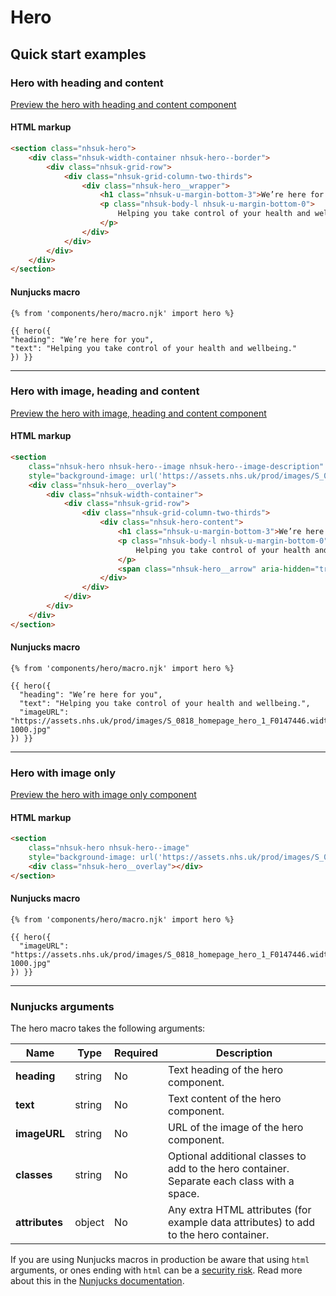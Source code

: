 # Hero

## Quick start examples

### Hero with heading and content

[Preview the hero with heading and content component](https://nhsuk.github.io/nhsuk-frontend/components/hero/index.html)

#### HTML markup

```html
<section class="nhsuk-hero">
	<div class="nhsuk-width-container nhsuk-hero--border">
		<div class="nhsuk-grid-row">
			<div class="nhsuk-grid-column-two-thirds">
				<div class="nhsuk-hero__wrapper">
					<h1 class="nhsuk-u-margin-bottom-3">We’re here for you</h1>
					<p class="nhsuk-body-l nhsuk-u-margin-bottom-0">
						Helping you take control of your health and wellbeing.
					</p>
				</div>
			</div>
		</div>
	</div>
</section>
```

#### Nunjucks macro

```
{% from 'components/hero/macro.njk' import hero %}

{{ hero({
"heading": "We’re here for you",
"text": "Helping you take control of your health and wellbeing."
}) }}
```

---

### Hero with image, heading and content

[Preview the hero with image, heading and content component](https://nhsuk.github.io/nhsuk-frontend/components/hero/hero-image-content.html)

#### HTML markup

```html
<section
	class="nhsuk-hero nhsuk-hero--image nhsuk-hero--image-description"
	style="background-image: url('https://assets.nhs.uk/prod/images/S_0818_homepage_hero_1_F0147446.width-1000.jpg');">
	<div class="nhsuk-hero__overlay">
		<div class="nhsuk-width-container">
			<div class="nhsuk-grid-row">
				<div class="nhsuk-grid-column-two-thirds">
					<div class="nhsuk-hero-content">
						<h1 class="nhsuk-u-margin-bottom-3">We’re here for you</h1>
						<p class="nhsuk-body-l nhsuk-u-margin-bottom-0">
							Helping you take control of your health and wellbeing.
						</p>
						<span class="nhsuk-hero__arrow" aria-hidden="true"></span>
					</div>
				</div>
			</div>
		</div>
	</div>
</section>
```

#### Nunjucks macro

```
{% from 'components/hero/macro.njk' import hero %}

{{ hero({
  "heading": "We’re here for you",
  "text": "Helping you take control of your health and wellbeing.",
  "imageURL": "https://assets.nhs.uk/prod/images/S_0818_homepage_hero_1_F0147446.width-1000.jpg"
}) }}
```

---

### Hero with image only

[Preview the hero with image only component](https://nhsuk.github.io/nhsuk-frontend/components/hero/hero-image.html)

#### HTML markup

```html
<section
	class="nhsuk-hero nhsuk-hero--image"
	style="background-image: url('https://assets.nhs.uk/prod/images/S_0818_homepage_hero_1_F0147446.width-1000.jpg');">
	<div class="nhsuk-hero__overlay"></div>
</section>
```

#### Nunjucks macro

```
{% from 'components/hero/macro.njk' import hero %}

{{ hero({
  "imageURL": "https://assets.nhs.uk/prod/images/S_0818_homepage_hero_1_F0147446.width-1000.jpg"
}) }}
```

---

### Nunjucks arguments

The hero macro takes the following arguments:

| Name           | Type   | Required | Description                                                                                 |
| -------------- | ------ | -------- | ------------------------------------------------------------------------------------------- |
| **heading**    | string | No       | Text heading of the hero component.                                                         |
| **text**       | string | No       | Text content of the hero component.                                                         |
| **imageURL**   | string | No       | URL of the image of the hero component.                                                     |
| **classes**    | string | No       | Optional additional classes to add to the hero container. Separate each class with a space. |
| **attributes** | object | No       | Any extra HTML attributes (for example data attributes) to add to the hero container.       |

If you are using Nunjucks macros in production be aware that using `html` arguments, or ones ending with `html` can be a [security risk](https://developer.mozilla.org/en-US/docs/Glossary/Cross-site_scripting). Read more about this in the [Nunjucks documentation](https://mozilla.github.io/nunjucks/api.html#user-defined-templates-warning).
